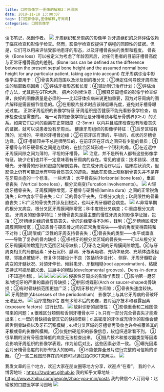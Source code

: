 ```yaml
---
title: 口腔影像学——图像的解释3：牙周病
date: 2018-11-18 13:00:07
tags: [口腔影像学,图像解释,牙周病]
categories: 口腔影像学
---
```

读书笔记，感谢作者。
![](https://zymblog-1258069789.cos.ap-chengdu.myqcloud.com/blog0023-kqyxx-txjs-yzb/01.jpg)
牙周组织和牙周病的影像学
对牙周组织的总体评估依赖于临床检查和影像学检查。然而，影像学检查仅提供了病程的回顾性的证据。但是，它们可以用来评估受影响患牙的形态，以及牙槽骨丧失的类型和程度。
骨丧失（Bone loss）可以被定义为考虑了年龄因素后，对任何患者的目前牙槽骨高度与正常牙槽骨高度的差别。(Bone loss can be defined as the difference between the present septal bone height and the assumed normal bone height for any particular patient, taking age into account)
在牙周病诊治中影像学主要用于：①骨丧失的范围以及涉及到的根分叉；②确定任何导致牙周病发生的局部致病因素；③评估牙根形态和长度；④辅助制订治疗计划；⑤评估治疗方法，尤其是在GTR术后。
摄片的时候注意：①解释牙周组织的影像学检查结果，良好的图像质量是必须的——比起牙体疾病来说更加重要，因为对牙周病的图片解释是需要细节信息的。②在用胶片技术时应该降低曝光度，避免对牙槽骨曝光过度。
正常牙周组织的影像学特征
牙周组织是否健康不能光看影像学检查，临床检查也是需要的。
唯一可靠的影像学特征是牙槽嵴顶与釉牙骨质界(CEJ）的关系。如果它们之间的距离在正常限度（2-3mm）以内并且临床检查没有附着丧失的证据，就可以说患者没有牙周炎。
健康牙周组织的影像学特征：①后牙区域有薄的，光滑的，平坦的牙槽骨边缘；②在前牙区有薄的，平坦的，点状的牙槽骨边缘。③牙槽嵴顶并不总是很明显的，在前牙区在牙齿之间只有少量的骨质；④牙槽骨与邻牙硬骨板之间是连续的，在接合区域形成一个锐利的角。⑤在近远中牙周膜间隙之间为薄的，平坦的牙槽骨。
![](https://zymblog-1258069789.cos.ap-chengdu.myqcloud.com/blog0023-kqyxx-txjs-yzb/02.jpg)
注意，并不是所有人都有这些影像学特征，缺少它们也并不一定意味着有牙周病的存在。常见的错误：技术错误、过度曝光、牙槽骨的形状和密度的解剖变异。在完成牙周治疗以后，临床症状消失，但影像上仍有可能显示有早期骨质丧失的迹象。因此在影像上观察到骨丧失并不是存在牙周炎症的一个标准。
一些术语：
水平骨丧失(Horizontal bone loss），垂直骨丧失（Vertical bone loss），根分叉病变(Furcation involvements）。
![](https://zymblog-1258069789.cos.ap-chengdu.myqcloud.com/blog0023-kqyxx-txjs-yzb/03.jpg)
A:轻度牙槽骨丧失，牙周膜间隙增宽，牙槽骨与硬骨板(lamina dura）之间的正常锐角消失；B:中度水平骨丧失；C:广泛的骨水平丧失，伴根分叉病变；D:局限性的骨垂直丧失；E:广泛的骨丧失并涉及到根尖，也叫牙周牙髓联合病变。
![](https://zymblog-1258069789.cos.ap-chengdu.myqcloud.com/blog0023-kqyxx-txjs-yzb/04.jpg)
A:非常早期的根分叉病变，根分叉区牙周膜间隙增宽；B:中度根分叉病变；C:重度根分叉病变。
牙周炎的影像学特征：牙槽骨丧失是最主要的慢性牙周炎的影像学证据，包括：①牙槽嵴边缘的骨皮质丧失，骨的边缘变得不对称，锋利；②牙槽嵴区域牙周膜间隙增宽；③皮质骨与硬质骨之间的正常角度丧失——骨的角度变得圆钝和不对称；④局限或广泛性的牙周支持骨丧失；⑤骨丧失的类型——水平或垂直——导致了复杂的骨内缺损；⑥多根牙的根分叉区域的骨丧失——可以从根分叉区牙周膜间隙增宽到大范围区域骨缺损；⑦牙齿之间的牙周膜间隙增宽。⑧与牙周炎相关的局部因素：牙石沉积、龋洞、牙根再吸收、充填体悬突、充填体边缘粗糙、邻接点被破坏、修复体邻接设计不良（包括桥体设计）、侧穿、牙周牙髓联合病变的牙髓状况、对颌牙伸长、倾斜患牙、牙根粗糙(root approximation)、粘膜支持式可摘局部义齿、进展中的楔缺(developmental grooves)、Dens-in-dente（不知道咋翻）。
![](https://zymblog-1258069789.cos.ap-chengdu.myqcloud.com/blog0023-kqyxx-txjs-yzb/05.jpg)
![](https://zymblog-1258069789.cos.ap-chengdu.myqcloud.com/blog0023-kqyxx-txjs-yzb/06.jpg)
![](https://zymblog-1258069789.cos.ap-chengdu.myqcloud.com/blog0023-kqyxx-txjs-yzb/07.jpg)
![](https://zymblog-1258069789.cos.ap-chengdu.myqcloud.com/blog0023-kqyxx-txjs-yzb/08.jpg)
![](https://zymblog-1258069789.cos.ap-chengdu.myqcloud.com/blog0023-kqyxx-txjs-yzb/09.jpg)
侵袭性牙周炎的影像学表现：①影响第一磨牙和/或切牙的严重的垂直行骨缺损；②拱形或蝶形(Arch or saucer-shaped)骨缺损；③有时骨缺损范围更加广泛；④切牙移位产生间隙；⑤骨丧失速度较快。
![](https://zymblog-1258069789.cos.ap-chengdu.myqcloud.com/blog0023-kqyxx-txjs-yzb/10.jpg)
牙周脓肿(Abscesses of the periodontium）
影像学上与其它牙周病的骨破坏无法区分。
![](https://zymblog-1258069789.cos.ap-chengdu.myqcloud.com/blog0023-kqyxx-txjs-yzb/11.jpg)
治疗措施评估
要有术前术后的影像，要对治疗技术和暴露因素(exposure factors）进行比较。
![](https://zymblog-1258069789.cos.ap-chengdu.myqcloud.com/blog0023-kqyxx-txjs-yzb/12.jpg)
放射诊断的局限性：
①影像重叠和二维图像带来的问题：a.很难区分颊侧和舌侧牙槽骨水平；b.只有一部分完全骨丧失才能看出来；c.一壁的骨缺损会使其它的缺损模糊；d.高密度的牙体或充填体的影像会使颊舌侧骨缺损以及牙石沉积模糊；e.根分叉区域的牙槽骨再吸收也许会被覆盖其的牙根或骨的影像所模糊。
②仅提供硬组织的影像信息，软组织通常看不到。
③很早期的没有骨密度降低的病变无法检查出来。
④摄片技术和接收器类型等因素会影响牙周组织的影像学表现，作为前后对比，这些因素必须一致。
⑤曝光因素会对牙槽骨高度的判断有很大的影响。
⑥不能依靠全景片进行完整的可信赖的诊断。
⑦一些二维图形存在的问题可以通过拍CBCT来解决。
![](https://zymblog-1258069789.cos.ap-chengdu.myqcloud.com/blog0023-kqyxx-txjs-yzb/13.jpg)

我发文章的三个地方，欢迎大家在朋友圈等地方分享，欢迎点“在看”。
我的个人博客地址：https://zwdnet.github.io
我的知乎文章地址： https://www.zhihu.com/people/zhao-you-min/posts
我的微信个人订阅号：赵瑜敏的口腔医学学习园地
![](https://zymblog-1258069789.cos.ap-chengdu.myqcloud.com/other/wx.jpg)

